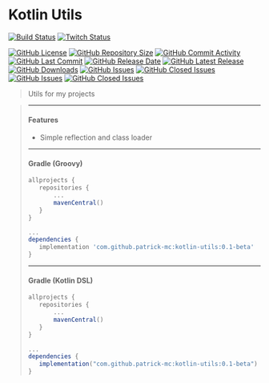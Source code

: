 # Kotlin Utils

[![Build Status](https://travis-ci.org/patrick-mc/kotlin-utils.svg?branch=master)](https://travis-ci.com/patrick-mc/kotlin-utils)
[![Twitch Status](https://img.shields.io/twitch/status/patrickkr)](https://twitch.tv/patrickkr)

[![GitHub License](https://img.shields.io/github/license/patrick-mc/kotlin-utils)](https://github.com/patrick-mc/kotlin-utils/blob/master/LICENSE)
[![GitHub Repository Size](https://img.shields.io/github/repo-size/patrick-mc/kotlin-utils)](https://github.com/patrick-mc/kotlin-utils)
[![GitHub Commit Activity](https://img.shields.io/github/commit-activity/w/patrick-mc/kotlin-utils)](https://github.com/patrick-mc/kotlin-utils/commits)
[![GitHub Last Commit](https://img.shields.io/github/last-commit/patrick-mc/kotlin-utils)](https://github.com/patrick-mc/kotlin-utils/commits)
[![GitHub Release Date](https://img.shields.io/github/release-date/patrick-mc/kotlin-utils)](https://github.com/patrick-mc/kotlin-utils/releases)
[![GitHub Latest Release](https://img.shields.io/github/v/release/patrick-mc/kotlin-utils)](https://github.com/patrick-mc/kotlin-utils/releases)
[![GitHub Downloads](https://img.shields.io/github/downloads/patrick-mc/kotlin-utils/total)](https://github.com/patrick-mc/kotlin-utils/releases)
[![GitHub Issues](https://img.shields.io/github/issues-raw/patrick-mc/kotlin-utils)](https://github.com/patrick-mc/kotlin-utils/issues?q=is%3Aissue+is%3Aopen)
[![GitHub Closed Issues](https://img.shields.io/github/issues-closed-raw/patrick-mc/kotlin-utils)](https://github.com/patrick-mc/kotlin-utils/issues?q=is%3Aissue+is%3Aclosed)
[![GitHub Issues](https://img.shields.io/github/issues-pr-raw/patrick-mc/kotlin-utils)](https://github.com/patrick-mc/kotlin-utils/pulls?q=is%3Apr+is%3Aopen)
[![GitHub Closed Issues](https://img.shields.io/github/issues-pr-closed-raw/patrick-mc/kotlin-utils)](https://github.com/patrick-mc/kotlin-utils/pulls?q=is%3Apr+is%3Aclosed)

> Utils for my projects

> ---
> #### Features
> - Simple reflection and class loader
> ---
> #### Gradle (Groovy)
>```groovy
>allprojects {
>    repositories {
>        ...
>        mavenCentral()
>    }
>}
>
>...
>dependencies {
>    implementation 'com.github.patrick-mc:kotlin-utils:0.1-beta'
>}
>```
> ---
> #### Gradle (Kotlin DSL)
>```groovy
>allprojects {
>    repositories {
>        ...
>        mavenCentral()
>    }
>}
>
>...
>dependencies {
>    implementation("com.github.patrick-mc:kotlin-utils:0.1-beta")
>}
>```